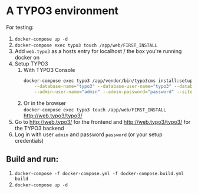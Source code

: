 # A TYPO3 environment

For testing:
1.  `docker-compose up -d`
1.  `docker-compose exec typo3 touch /app/web/FIRST_INSTALL`
1.  Add `web.typo3` as a hosts entry for localhost / the box you're running docker on
1.  Setup TYPO3
    1.  With TYPO3 Console  
        ```bash
        docker-compose exec typo3 /app/vendor/bin/typo3cms install:setup --non-interactive \
            --database-name="typo3" --database-user-name="typo3" --database-user-password="typo3" --database-host-name="db" --database-port="3306" --use-existing-database \
            --admin-user-name="admin" --admin-password="password" --site-setup-type="site" --site-name="TYPO3 Demo"
        ```
    1.  Or in the browser  
        `docker-compose exec typo3 touch /app/web/FIRST_INSTALL`  
        <http://web.typo3/typo3/>
1.  Go to <http://web.typo3/> for the frontend and <http://web.typo3/typo3/> for the TYPO3 backend
1.  Log in with user `admin` and password `password` (or your setup credentials)


## Build and run:

1.  `docker-compose -f docker-compose.yml -f docker-compose.build.yml build`
1.  `docker-compose up -d`
